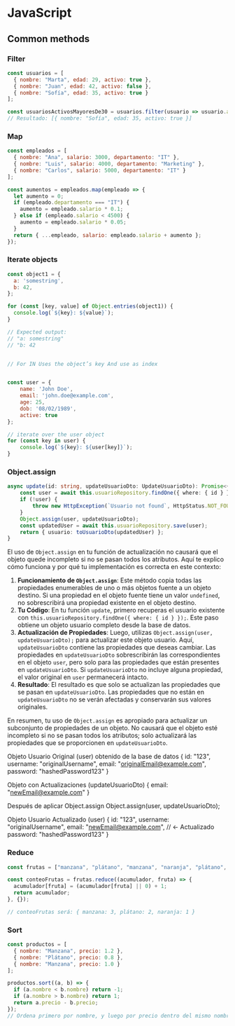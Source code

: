 # JavaScript

## Common methods

### Filter
```js
const usuarios = [
  { nombre: "Marta", edad: 29, activo: true },
  { nombre: "Juan", edad: 42, activo: false },
  { nombre: "Sofía", edad: 35, activo: true }
];

const usuariosActivosMayoresDe30 = usuarios.filter(usuario => usuario.activo && usuario.edad > 30);
// Resultado: [{ nombre: "Sofía", edad: 35, activo: true }]
```

### Map
```js
const empleados = [
  { nombre: "Ana", salario: 3000, departamento: "IT" },
  { nombre: "Luis", salario: 4000, departamento: "Marketing" },
  { nombre: "Carlos", salario: 5000, departamento: "IT" }
];

const aumentos = empleados.map(empleado => {
  let aumento = 0;
  if (empleado.departamento === "IT") {
    aumento = empleado.salario * 0.1;
  } else if (empleado.salario < 4500) {
    aumento = empleado.salario * 0.05;
  }
  return { ...empleado, salario: empleado.salario + aumento };
});
```

### Iterate objects
```js
const object1 = {
  a: 'somestring',
  b: 42,
};

for (const [key, value] of Object.entries(object1)) {
  console.log(`${key}: ${value}`);
}

// Expected output:
// "a: somestring"
// "b: 42


// For IN Uses the object’s key And use as index


const user = {
    name: 'John Doe',
    email: 'john.doe@example.com',
    age: 25,
    dob: '08/02/1989',
    active: true
};

// iterate over the user object
for (const key in user) {
    console.log(`${key}: ${user[key]}`);
}
```

### Object.assign
```ts
async update(id: string, updateUsuarioDto: UpdateUsuarioDto): Promise<{ usuario: UsuarioDto }> {
    const user = await this.usuarioRepository.findOne({ where: { id } });
    if (!user) {
        throw new HttpException(`Usuario not found`, HttpStatus.NOT_FOUND);
    }
    Object.assign(user, updateUsuarioDto);
    const updatedUser = await this.usuarioRepository.save(user);
    return { usuario: toUsuarioDto(updatedUser) };
}
```

El uso de `Object.assign` en tu función de actualización no causará que el objeto quede incompleto si no se pasan todos los atributos. Aquí te explico cómo funciona y por qué tu implementación es correcta en este contexto:

1. **Funcionamiento de `Object.assign`**: Este método copia todas las propiedades enumerables de uno o más objetos fuente a un objeto destino. Si una propiedad en el objeto fuente tiene un valor `undefined`, no sobrescribirá una propiedad existente en el objeto destino.
2. **Tu Código**: En tu función `update`, primero recuperas el usuario existente con `this.usuarioRepository.findOne({ where: { id } });`. Este paso obtiene un objeto usuario completo desde la base de datos.
3. **Actualización de Propiedades**: Luego, utilizas `Object.assign(user, updateUsuarioDto);` para actualizar este objeto usuario. Aquí, `updateUsuarioDto` contiene las propiedades que deseas cambiar. Las propiedades en `updateUsuarioDto` sobrescribirán las correspondientes en el objeto `user`, pero
   solo para las propiedades que están presentes en `updateUsuarioDto`. Si `updateUsuarioDto` no incluye alguna propiedad, el valor original en `user` permanecerá intacto.
4. **Resultado**: El resultado es que solo se actualizan las propiedades que se pasan en `updateUsuarioDto`. Las propiedades que no están en `updateUsuarioDto` no se verán afectadas y conservarán sus valores originales.

En resumen, tu uso de `Object.assign` es apropiado para actualizar un subconjunto de propiedades de un objeto. No causará que el objeto esté incompleto si no se pasan todos los atributos; solo actualizará las propiedades que se proporcionen en `updateUsuarioDto`.

Objeto Usuario Original (user) obtenido de la base de datos { id: "123", username: "originalUsername", email: "originalEmail@example.com", password: "hashedPassword123" }

Objeto con Actualizaciones (updateUsuarioDto) { email: "newEmail@example.com" }

Después de aplicar Object.assign Object.assign(user, updateUsuarioDto);

Objeto Usuario Actualizado (user) { id: "123", username: "originalUsername", email: "newEmail@example.com", // <- Actualizado password: "hashedPassword123" }


### Reduce
```js
const frutas = ["manzana", "plátano", "manzana", "naranja", "plátano", "manzana"];

const conteoFrutas = frutas.reduce((acumulador, fruta) => {
  acumulador[fruta] = (acumulador[fruta] || 0) + 1;
  return acumulador;
}, {});

// conteoFrutas será: { manzana: 3, plátano: 2, naranja: 1 }
```

### Sort
```js
const productos = [
  { nombre: "Manzana", precio: 1.2 },
  { nombre: "Plátano", precio: 0.8 },
  { nombre: "Manzana", precio: 1.0 }
];

productos.sort((a, b) => {
  if (a.nombre < b.nombre) return -1;
  if (a.nombre > b.nombre) return 1;
  return a.precio - b.precio;
});
// Ordena primero por nombre, y luego por precio dentro del mismo nombre
```